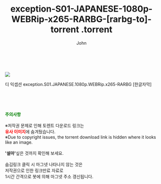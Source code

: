 ﻿---
layout: post
title:  "                   exception-S01-JAPANESE-1080p-WEBRip-x265-RARBG-[rarbg-to]-torrent                .torrent"
author: John
categories: [ 애니/만화 ]
tags: [  ]
image: https://torrentrj58.com/uploadfile/full/b5d339f74aea69a3c9fd22bb09c13f8496cd6151.jpg 
description: "                   exception-S01-JAPANESE-1080p-WEBRip-x265-RARBG-[rarbg-to]-torrent                 torrent 정보 공유"
toc: true
toc_sticky: true
---

<br>
<p><img src="https://torrentrj58.com/uploadfile/full/b5d339f74aea69a3c9fd22bb09c13f8496cd6151.jpg"/></p>
 디 익셉션 exception.S01.JAPANESE.1080p.WEBRip.x265-RARBG [한글자막]  
    
<br><br><br>
<p data-ke-size="size16"><b><span style="color: green;">주의사항</span></b><br /><br />※저작권 문제로 인해 토렌트 다운로드 링크는<br /><b><span style="color: red;">유사 이미지</span></b>에 숨겨뒀습니다.<br />※Due to copyright issues, the torrent download link is hidden where it looks like an image.<br /><br /><b>'설마'</b>싶은 것까지 확인해 보세요.<br /><br />숨김링크 클릭 시 마그넷 나타나지 않는 것은<br />저작권으로 인한 링크만료 자료로<br />1시간 간격으로 봇에 의해 마그넷 주소 갱신됩니다.</p>
